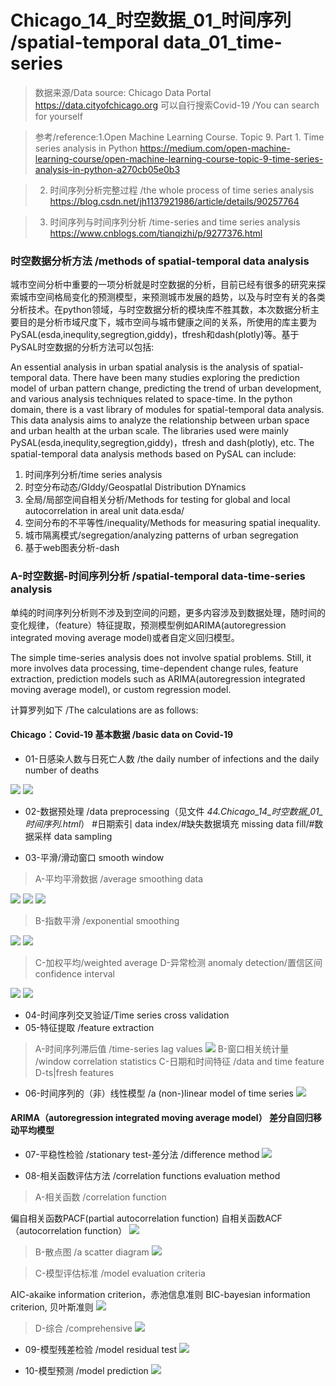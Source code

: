 # Chicago_14_时空数据_01_时间序列 /spatial-temporal data_01_time-series 

> 数据来源/Data source: Chicago Data Portal https://data.cityofchicago.org 可以自行搜索Covid-19 /You can search for yourself

> 参考/reference:1.Open Machine Learning Course. Topic 9. Part 1. Time series analysis in Python https://medium.com/open-machine-learning-course/open-machine-learning-course-topic-9-time-series-analysis-in-python-a270cb05e0b3

> 2. 时间序列分析完整过程 /the whole process of time series analysis  https://blog.csdn.net/jh1137921986/article/details/90257764

> 3. 时间序列与时间序列分析 /time-series and time series analysis https://www.cnblogs.com/tianqizhi/p/9277376.html

### 时空数据分析方法 /methods of spatial-temporal data analysis
城市空间分析中重要的一项分析就是时空数据的分析，目前已经有很多的研究来探索城市空间格局变化的预测模型，来预测城市发展的趋势，以及与时空有关的各类分析技术。在python领域，与时空数据分析的模块库不胜其数，本次数据分析主要目的是分析市域尺度下，城市空间与城市健康之间的关系，所使用的库主要为PySAL(esda,inequlity,segregtion,giddy)，tfresh和dash(plotly)等。基于PySAL时空数据的分析方法可以包括:

An essential analysis in urban spatial analysis is the analysis of spatial-temporal data. There have been many studies exploring the prediction model of urban pattern change, predicting the trend of urban development, and various analysis techniques related to space-time. In the python domain, there is a vast library of modules for spatial-temporal data analysis. This data analysis aims to analyze the relationship between urban space and urban health at the urban scale. The libraries used were mainly PySAL(esda,inequlity,segregtion,giddy)，tfresh and dash(plotly), etc. The spatial-temporal data analysis methods based on PySAL can include:

1. 时间序列分析/time series analysis
2. 时空分布动态/GIddy/GeospatIal Distribution DYnamics 
3. 全局/局部空间自相关分析/Methods for testing for global and local autocorrelation in areal unit data.esda/
4. 空间分布的不平等性/inequality/Methods for measuring spatial inequality.
5. 城市隔离模式/segregation/analyzing patterns of urban segregation
6. 基于web图表分析-dash


### A-时空数据-时间序列分析 /spatial-temporal data-time-series analysis
单纯的时间序列分析则不涉及到空间的问题，更多内容涉及到数据处理，随时间的变化规律，（feature）特征提取，预测模型例如ARIMA(autoregression integrated moving average model)或者自定义回归模型。

The simple time-series analysis does not involve spatial problems. Still, it more involves data processing, time-dependent change rules, feature extraction, prediction models such as ARIMA(autoregression integrated moving average model), or custom regression model.

计算罗列如下 /The calculations are as follows:
#### Chicago：Covid-19 基本数据 /basic data on Covid-19
* 01-日感染人数与日死亡人数 /the daily number of infections and the daily number of deaths

![](https://github.com/richieBao/python-urbanPlanning/blob/master/images/44_01.png)
![](https://github.com/richieBao/python-urbanPlanning/blob/master/images/44_02.png)

* 02-数据预处理 /data preprocessing（见文件 <em>44.Chicago_14_时空数据_01_时间序列.html</em>）
#日期索引 data index/#缺失数据填充 missing data fill/#数据采样 data sampling

* 03-平滑/滑动窗口 smooth window
> A-平均平滑数据 /average smoothing data

![](https://github.com/richieBao/python-urbanPlanning/blob/master/images/44_03.png)
![](https://github.com/richieBao/python-urbanPlanning/blob/master/images/44_04.png)
![](https://github.com/richieBao/python-urbanPlanning/blob/master/images/44_05.png)

> B-指数平滑 /exponential smoothing

![](https://github.com/richieBao/python-urbanPlanning/blob/master/images/44_09.png)
![](https://github.com/richieBao/python-urbanPlanning/blob/master/images/44_10.png)

> C-加权平均/weighted average
> D-异常检测 anomaly detection/置信区间 confidence interval

![](https://github.com/richieBao/python-urbanPlanning/blob/master/images/44_06.png)
![](https://github.com/richieBao/python-urbanPlanning/blob/master/images/44_07.png)

* 04-时间序列交叉验证/Time series cross validation
* 05-特征提取 /feature extraction
> A-时间序列滞后值 /time-series lag values
![](https://github.com/richieBao/python-urbanPlanning/blob/master/images/44_11.png)
> B-窗口相关统计量 /window correlation statistics
> C-日期和时间特征 /data and time feature
> D-ts|fresh features

* 06-时间序列的（非）线性模型 /a (non-)linear model of time series
![](https://github.com/richieBao/python-urbanPlanning/blob/master/images/44_12.png)

#### ARIMA（autoregression integrated moving average model） 差分自回归移动平均模型
* 07-平稳性检验 /stationary test-差分法 /difference method
![](https://github.com/richieBao/python-urbanPlanning/blob/master/images/44_20.png)

* 08-相关函数评估方法 /correlation functions evaluation method
> A-相关函数 /correlation function

偏自相关函数PACF(partial autocorrelation function)
自相关函数ACF（autocorrelation function）
![](https://github.com/richieBao/python-urbanPlanning/blob/master/images/44_14.png)

> B-散点图 /a scatter diagram
![](https://github.com/richieBao/python-urbanPlanning/blob/master/images/44_15.png)

> C-模型评估标准 /model evaluation criteria

AIC-akaike information criterion，赤池信息准则
BIC-bayesian information criterion, 贝叶斯准则
![](https://github.com/richieBao/python-urbanPlanning/blob/master/images/44_17.png)

> D-综合 /comprehensive
![](https://github.com/richieBao/python-urbanPlanning/blob/master/images/44_16.png)

* 09-模型残差检验 /model residual test
![](https://github.com/richieBao/python-urbanPlanning/blob/master/images/44_18.png)

* 10-模型预测 /model prediction
![](https://github.com/richieBao/python-urbanPlanning/blob/master/images/44_21.png)

